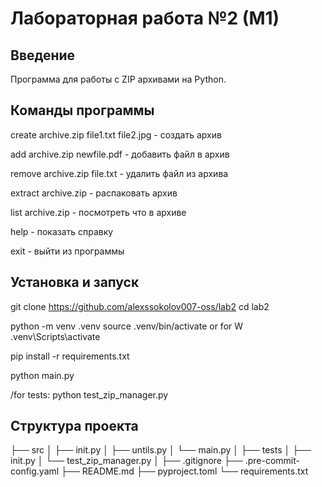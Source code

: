# Лабораторная работа №2 (М1)

## Введение
Программа для работы с ZIP архивами на Python.

## Команды программы
create archive.zip file1.txt file2.jpg - создать архив

add archive.zip newfile.pdf - добавить файл в архив

remove archive.zip file.txt - удалить файл из архива

extract archive.zip - распаковать архив

list archive.zip - посмотреть что в архиве

help - показать справку

exit - выйти из программы

## Установка и запуск
git clone https://github.com/alexssokolov007-oss/lab2 cd lab2

python -m venv .venv source .venv/bin/activate or for W .venv\Scripts\activate

pip install -r requirements.txt

python main.py

/for tests: python test_zip_manager.py

## Структура проекта
├── src
│ ├── init.py
│ ├── untils.py
│ └── main.py
│
├── tests
│ ├── init.py
│ └── test_zip_manager.py
│
├── .gitignore
├── .pre-commit-config.yaml
├── README.md
├── pyproject.toml
└── requirements.txt
